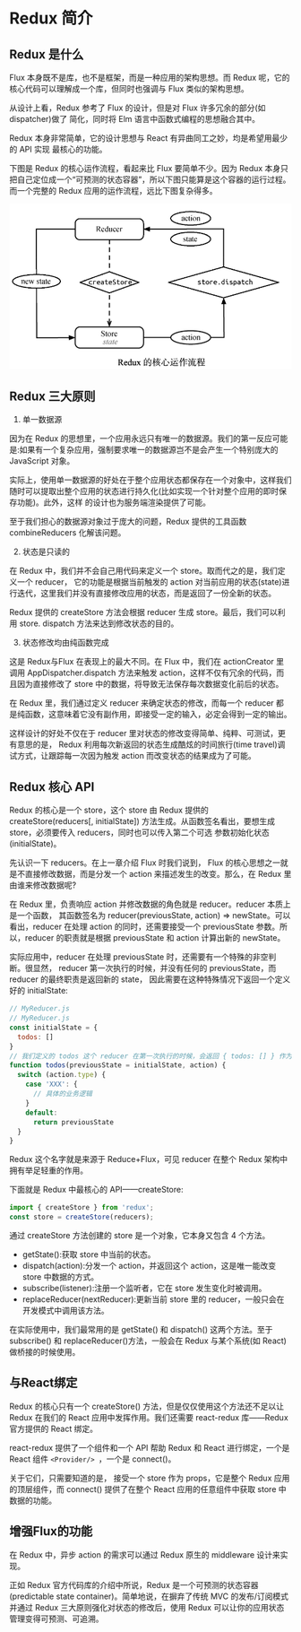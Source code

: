 # Redux 简介

## Redux 是什么

Flux 本身既不是库，也不是框架，而是一种应用的架构思想。而 Redux 呢，它的核心代码可以理解成一个库，但同时也强调与 Flux 类似的架构思想。

从设计上看，Redux 参考了 Flux 的设计，但是对 Flux 许多冗余的部分(如 dispatcher)做了 简化，同时将 Elm 语言中函数式编程的思想融合其中。

Redux 本身非常简单，它的设计思想与 React 有异曲同工之妙，均是希望用最少的 API 实现 最核心的功能。

下图是 Redux 的核心运作流程，看起来比 Flux 要简单不少。因为 Redux 本身只把自己定位成一个“可预测的状态容器”，所以下图只能算是这个容器的运行过程。而一个完整的 Redux 应用的运作流程，远比下图复杂得多。

![image-20210630221957889](assets/image-20210630221957889.png)

## Redux 三大原则

1. 单一数据源

因为在 Redux 的思想里，一个应用永远只有唯一的数据源。我们的第一反应可能是:如果有一个复杂应用，强制要求唯一的数据源岂不是会产生一个特别庞大的 JavaScript 对象。

实际上，使用单一数据源的好处在于整个应用状态都保存在一个对象中，这样我们随时可以提取出整个应用的状态进行持久化(比如实现一个针对整个应用的即时保存功能)。此外，这样 的设计也为服务端渲染提供了可能。

至于我们担心的数据源对象过于庞大的问题，Redux 提供的工具函数 combineReducers 化解该问题。

2. 状态是只读的

在 Redux 中，我们并不会自己用代码来定义一个 store。取而代之的是，我们定义一个 reducer， 它的功能是根据当前触发的 action 对当前应用的状态(state)进行迭代，这里我们并没有直接修改应用的状态，而是返回了一份全新的状态。

Redux 提供的 createStore 方法会根据 reducer 生成 store。最后，我们可以利用 store. dispatch 方法来达到修改状态的目的。

3. 状态修改均由纯函数完成

这是 Redux与Flux 在表现上的最大不同。在 Flux 中，我们在 actionCreator 里调用 AppDispatcher.dispatch 方法来触发 action，这样不仅有冗余的代码，而且因为直接修改了 store 中的数据，将导致无法保存每次数据变化前后的状态。

在 Redux 里，我们通过定义 reducer 来确定状态的修改，而每一个 reducer 都是纯函数，这意味着它没有副作用，即接受一定的输入，必定会得到一定的输出。

这样设计的好处不仅在于 reducer 里对状态的修改变得简单、纯粹、可测试，更有意思的是， Redux 利用每次新返回的状态生成酷炫的时间旅行(time travel)调试方式，让跟踪每一次因为触发 action 而改变状态的结果成为了可能。

## Redux 核心 API

Redux 的核心是一个 store，这个 store 由 Redux 提供的 createStore(reducers[, initialState]) 方法生成。从函数签名看出，要想生成 store，必须要传入 reducers，同时也可以传入第二个可选 参数初始化状态(initialState)。

先认识一下 reducers。在上一章介绍 Flux 时我们说到， Flux 的核心思想之一就是不直接修改数据，而是分发一个 action 来描述发生的改变。那么，在 Redux 里由谁来修改数据呢?

在 Redux 里，负责响应 action 并修改数据的角色就是 reducer。reducer 本质上是一个函数， 其函数签名为 reducer(previousState, action) => newState。可以看出，reducer 在处理 action 的同时，还需要接受一个 previousState 参数。所以，reducer 的职责就是根据 previousState 和 action 计算出新的 newState。

实际应用中，reducer 在处理 previousState 时，还需要有一个特殊的非空判断。很显然， reducer 第一次执行的时候，并没有任何的 previousState，而 reducer 的最终职责是返回新的 state， 因此需要在这种特殊情况下返回一个定义好的 initialState:

```js
// MyReducer.js
// MyReducer.js
const initialState = {
  todos: []
}
// 我们定义的 todos 这个 reducer 在第一次执行的时候，会返回 { todos: [] } 作为初始化状态
function todos(previousState = initialState, action) {
  switch (action.type) {
    case 'XXX': {
      // 具体的业务逻辑
    }
    default:
      return previousState
  }
}
```

Redux 这个名字就是来源于 Reduce+Flux，可见 reducer 在整个 Redux 架构中拥有举足轻重的作用。

下面就是 Redux 中最核心的 API——createStore:

```js
import { createStore } from 'redux';
const store = createStore(reducers);
```

通过 createStore 方法创建的 store 是一个对象，它本身又包含 4 个方法。

- getState():获取 store 中当前的状态。
- dispatch(action):分发一个 action，并返回这个 action，这是唯一能改变 store 中数据的方式。
- subscribe(listener):注册一个监听者，它在 store 发生变化时被调用。
- replaceReducer(nextReducer):更新当前 store 里的 reducer，一般只会在开发模式中调用该方法。

在实际使用中，我们最常用的是 getState() 和 dispatch() 这两个方法。至于 subscribe() 和 replaceReducer()方法，一般会在 Redux 与某个系统(如 React)做桥接的时候使用。

## 与React绑定

Redux 的核心只有一个 createStore() 方法，但是仅仅使用这个方法还不足以让 Redux 在我们的 React 应用中发挥作用。我们还需要 react-redux 库——Redux 官方提供的 React 绑定。

react-redux 提供了一个组件和一个 API 帮助 Redux 和 React 进行绑定，一个是 React 组件 `<Provider/> `，一个是 connect()。

关于它们，只需要知道的是， <Provider/> 接受一个 store 作为 props，它是整个 Redux 应用的顶层组件，而 connect() 提供了在整个 React 应用的任意组件中获取 store 中数据的功能。

## 增强Flux的功能

在 Redux 中，异步 action 的需求可以通过 Redux 原生的 middleware 设计来实现。

正如 Redux 官方代码库的介绍中所说，Redux 是一个可预测的状态容器(predictable state container)。简单地说，在摒弃了传统 MVC 的发布/订阅模式并通过 Redux 三大原则强化对状态的修改后，使用 Redux 可以让你的应用状态管理变得可预测、可追溯。

